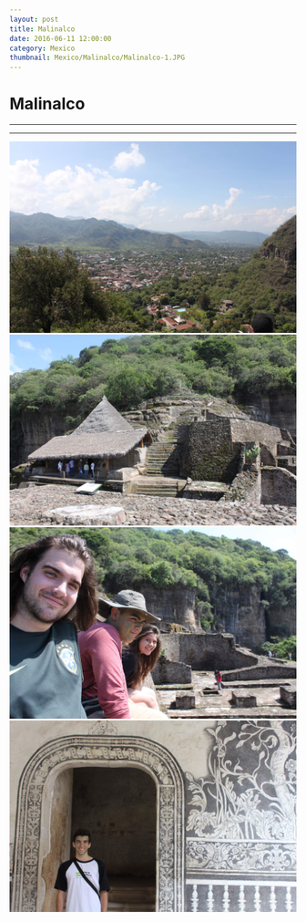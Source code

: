 ```yaml
---
layout: post
title: Malinalco
date: 2016-06-11 12:00:00
category: Mexico
thumbnail: Mexico/Malinalco/Malinalco-1.JPG
---
```



# Malinalco

---

---

![Malinalco](/assets/img/travel/Mexico/Malinalco/Malinalco-1.JPG)
![Malinalco](/assets/img/travel/Mexico/Malinalco/Malinalco-2.JPG)
![Malinalco](/assets/img/travel/Mexico/Malinalco/Malinalco-3.JPG)
![Malinalco](/assets/img/travel/Mexico/Malinalco/Malinalco-4.JPG)